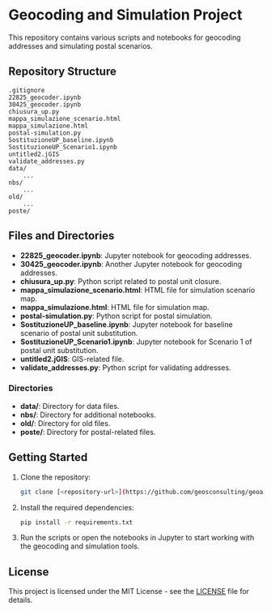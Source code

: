 # Geocoding and Simulation Project

This repository contains various scripts and notebooks for geocoding addresses and simulating postal scenarios.

## Repository Structure

```
.gitignore
22825_geocoder.ipynb
30425_geocoder.ipynb
chiusura_up.py
mappa_simulazione_scenario.html
mappa_simulazione.html
postal-simulation.py
SostituzioneUP_baseline.ipynb
SostituzioneUP_Scenario1.ipynb
untitled2.jGIS
validate_addresses.py
data/
    ...
nbs/
    ...
old/
    ...
poste/
```

## Files and Directories

- **22825_geocoder.ipynb**: Jupyter notebook for geocoding addresses.
- **30425_geocoder.ipynb**: Another Jupyter notebook for geocoding addresses.
- **chiusura_up.py**: Python script related to postal unit closure.
- **mappa_simulazione_scenario.html**: HTML file for simulation scenario map.
- **mappa_simulazione.html**: HTML file for simulation map.
- **postal-simulation.py**: Python script for postal simulation.
- **SostituzioneUP_baseline.ipynb**: Jupyter notebook for baseline scenario of postal unit substitution.
- **SostituzioneUP_Scenario1.ipynb**: Jupyter notebook for Scenario 1 of postal unit substitution.
- **untitled2.jGIS**: GIS-related file.
- **validate_addresses.py**: Python script for validating addresses.

### Directories

- **data/**: Directory for data files.
- **nbs/**: Directory for additional notebooks.
- **old/**: Directory for old files.
- **poste/**: Directory for postal-related files.

## Getting Started

1. Clone the repository:
    ```sh
    git clone [<repository-url>](https://github.com/geosconsulting/geoai)
    ```

2. Install the required dependencies:
    ```sh
    pip install -r requirements.txt
    ```

3. Run the scripts or open the notebooks in Jupyter to start working with the geocoding and simulation tools.

## License

This project is licensed under the MIT License - see the [LICENSE](LICENSE) file for details.
